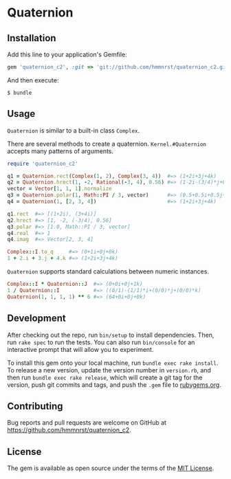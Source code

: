 # Quaternion

## Installation

Add this line to your application's Gemfile:

```ruby
gem 'quaternion_c2', :git => 'git://github.com/hmmnrst/quaternion_c2.git'
```

And then execute:

    $ bundle

## Usage

`Quaternion` is similar to a built-in class `Complex`.

There are several methods to create a quaternion.  `Kernel.#Quaternion` accepts many patterns of arguments.

```ruby
require 'quaternion_c2'

q1 = Quaternion.rect(Complex(1, 2), Complex(3, 4))  #=> (1+2i+3j+4k)
q2 = Quaternion.hrect(1, -2, Rational(-3, 4), 0.56) #=> (1-2i-(3/4)*j+0.56k)
vector = Vector[1, 1, 1].normalize
q3 = Quaternion.polar(1, Math::PI / 3, vector)      #=> (0.5+0.5i+0.5j+0.5k)
q4 = Quaternion(1, [2, 3, 4])                       #=> (1+2i+3j+4k)

q1.rect  #=> [(1+2i), (3+4i)]
q2.hrect #=> [1, -2, (-3/4), 0.56]
q3.polar #=> [1.0, Math::PI / 3, vector]
q4.real  #=> 1
q4.imag  #=> Vector[2, 3, 4]

Complex::I.to_q     #=> (0+1i+0j+0k)
1 + 2.i + 3.j + 4.k #=> (1+2i+3j+4k)
```

`Quaternion` supports standard calculations between numeric instances.

```ruby
Complex::I * Quaternion::J  #=> (0+0i+0j+1k)
1 / Quaternion::I           #=> ((0/1)-(1/1)*i+(0/0)*j+(0/0)*k)
Quaternion(1, 1, 1, 1) ** 6 #=> (64+0i+0j+0k)
```

## Development

After checking out the repo, run `bin/setup` to install dependencies. Then, run `rake spec` to run the tests. You can also run `bin/console` for an interactive prompt that will allow you to experiment.

To install this gem onto your local machine, run `bundle exec rake install`. To release a new version, update the version number in `version.rb`, and then run `bundle exec rake release`, which will create a git tag for the version, push git commits and tags, and push the `.gem` file to [rubygems.org](https://rubygems.org).

## Contributing

Bug reports and pull requests are welcome on GitHub at https://github.com/hmmnrst/quaternion_c2.


## License

The gem is available as open source under the terms of the [MIT License](http://opensource.org/licenses/MIT).

